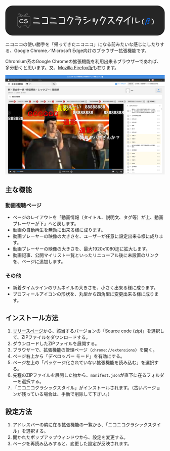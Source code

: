 ![ニコニコクラシックスタイル（β）](/image/readme/logo.png)

ニコニコの使い勝手を「帰ってきたニコニコ」になる前みたいな感じにしたりする、Google Chrome／Microsoft Edge向けのブラウザー拡張機能です。

Chromium系のGoogle Chromeの拡張機能を利用出来るブラウザーであれば、多分動くと思います。又、[Mozilla Firefox版](https://github.com/Bymnet1845/niconico-classic-firefox)も在ります。

![](/image/readme/preview_1.png)


## 主な機能

### 動画視聴ページ

- ページのレイアウトを「動画情報（タイトル、説明文、タグ等）が上、動画プレーヤーが下」へと戻します。
- 動画の自動再生を無効に出来る様に成ります。
- 動画プレーヤーの映像の大きさを、ユーザーが任意に設定出来る様に成ります。
- 動画プレーヤーの映像の大きさを、最大1920x1080迄に拡大します。
- 動画記事、公開マイリスト一覧といったリニューアル後に未設置のリンクを、ページに追加します。

### その他

- 新着タイムラインのサムネイルの大きさを、小さく出来る様に成ります。
- プロフィールアイコンの形状を、丸型から四角型に変更出来る様に成ります。

## インストール方法

1. [リリースページ](https://github.com/Bymnet1845/niconico-classic/releases)から、該当するバージョンの「Source code (zip)」を選択して、ZIPファイルをダウンロードする。
2. ダウンロードしたZIPファイルを展開する。
3. ブラウザーで、拡張機能の管理ページ（`chrome://extensions`）を開く。
4. ページ右上から「デベロッパー モード」を有効にする。
5. ページ左上の「パッケージ化されていない拡張機能を読み込む」を選択する。
6. 先程のZIPファイルを展開した物から、`manifest.json`が直下に在るフォルダーを選択する。
7. 「ニコニコクラシックスタイル」がインストールされます。（古いバージョンが残っている場合は、手動で削除して下さい。）


## 設定方法

1. アドレスバーの隣に在る拡張機能の一覧から、「ニコニコクラシックスタイル」を選択する。
2. 開かれたポップアップウィンドウから、設定を変更する。
3. ページを再読み込みすると、変更した設定が反映されます。